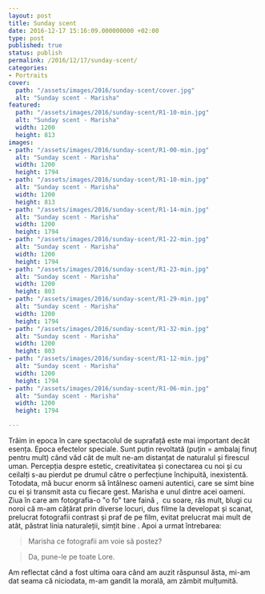 ```yaml
---
layout: post
title: Sunday scent
date: 2016-12-17 15:16:09.000000000 +02:00
type: post
published: true
status: publish
permalink: /2016/12/17/sunday-scent/
categories:
- Portraits
cover:
  path: "/assets/images/2016/sunday-scent/cover.jpg"
  alt: "Sunday scent - Marisha"
featured:
  path: "/assets/images/2016/sunday-scent/R1-10-min.jpg"
  alt: "Sunday scent - Marisha"
  width: 1200
  height: 813
images:
- path: "/assets/images/2016/sunday-scent/R1-00-min.jpg"
  alt: "Sunday scent - Marisha"
  width: 1200
  height: 1794
- path: "/assets/images/2016/sunday-scent/R1-10-min.jpg"
  alt: "Sunday scent - Marisha"
  width: 1200
  height: 813
- path: "/assets/images/2016/sunday-scent/R1-14-min.jpg"
  alt: "Sunday scent - Marisha"
  width: 1200
  height: 1794
- path: "/assets/images/2016/sunday-scent/R1-22-min.jpg"
  alt: "Sunday scent - Marisha"
  width: 1200
  height: 1794
- path: "/assets/images/2016/sunday-scent/R1-23-min.jpg"
  alt: "Sunday scent - Marisha"
  width: 1200
  height: 803
- path: "/assets/images/2016/sunday-scent/R1-29-min.jpg"
  alt: "Sunday scent - Marisha"
  width: 1200
  height: 1794
- path: "/assets/images/2016/sunday-scent/R1-32-min.jpg"
  alt: "Sunday scent - Marisha"
  width: 1200
  height: 803
- path: "/assets/images/2016/sunday-scent/R1-12-min.jpg"
  alt: "Sunday scent - Marisha"
  width: 1200
  height: 1794
- path: "/assets/images/2016/sunday-scent/R1-06-min.jpg"
  alt: "Sunday scent - Marisha"
  width: 1200
  height: 1794

---
```

Trăim in epoca în care spectacolul de suprafață este mai important decât esența. Epoca efectelor speciale. Sunt puțin revoltată (puțin = ambalaj finuț pentru mult) când văd cât de mult ne-am distanțat de naturalul și firescul uman.
Percepția despre estetic, creativitatea și conectarea cu noi și cu ceilalți s-au
pierdut pe drumul către o perfecțiune închipuită, inexistentă. Totodata, mă bucur
enorm să întâlnesc oameni autentici, care se simt bine cu ei și transmit asta cu
fiecare gest.
Marisha e unul dintre acei oameni.
Ziua în care am fotografia-o "o fo" tare faină ,  cu soare, râs mult, blugi cu noroi că m-am cățărat prin diverse locuri, dus filme la developat și scanat, prelucrat fotografii contrast și praf de pe film, evitat prelucrat mai mult de atât, păstrat linia naturaleții, simțit bine .
Apoi a urmat întrebarea:

> Marisha ce fotografii am voie să postez?

> Da, pune-le pe toate Lore.

Am reflectat când a fost ultima oara când am auzit răspunsul ăsta, mi-am dat seama că niciodata, m-am gandit la morală, am zâmbit mulțumită.
